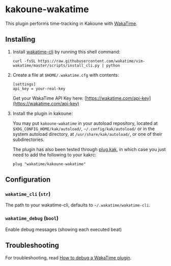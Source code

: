 # kakoune-wakatime

This plugin performs time-tracking in Kakoune with [WakaTime](https://wakatime.com).

## Installing

1. Install [wakatime-cli](https://github.com/wakatime/wakatime-cli/releases) by running this shell command:

    ```
    curl -fsSL https://raw.githubusercontent.com/wakatime/vim-wakatime/master/scripts/install_cli.py | python
    ```

2. Create a file at `$HOME/.wakatime.cfg` with contents:

    ```
    [settings]
    api_key = your-real-key
    ```

    Get your WakaTime API Key here: [https://wakatime.com/api-key](https://wakatime.com/api-key)

3. Install the plugin in kakoune:

    You may put `kakoune-wakatime` in your autoload repository, located at
    `$XDG_CONFIG_HOME/kak/autoload/`, `~/.config/kak/autoload/` or in the system autoload directory, at
    `/usr/share/kak/autoload/`, or one of their subdirectories.

    The plugin has also been tested through [plug.kak](https://github.com/andreyorst/plug.kak),
    in which case you just need to add the following to your kakrc:

    ```kak
    plug "wakatime/kakoune-wakatime"
    ```

## Configuration

### `wakatime_cli` (`str`)
The path to your wakatime-cli, defaults to `~/.wakatime/wakatime-cli`.

### `wakatime_debug` (`bool`)
Enable debug messages (showing each executed beat)

## Troubleshooting

For troubleshooting, read [How to debug a WakaTime plugin](https://wakatime.com/faq#debug-plugins).
